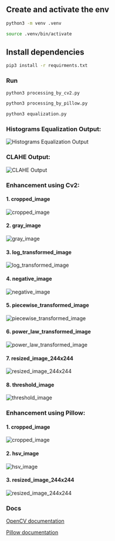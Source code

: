 ## Create and activate the env

```bash
python3 -m venv .venv
```

```bash
source .venv/bin/activate
```

## Install dependencies

```bash
pip3 install -r requirments.txt
```

### Run

```bash
python3 processing_by_cv2.py
```

```bash
python3 processing_by_pillow.py
```

```bash
python3 equalization.py
```

### Histograms Equalization Output:

![Histograms Equalization Output](https://github.com/thetahmeed/image-processing/blob/main/output/equalization/histograms_equalization.png?raw=true)

### CLAHE Output:

![CLAHE Output](https://github.com/thetahmeed/image-processing/blob/main/output/equalization/clahe_equalization.png?raw=true)

### Enhancement using Cv2:

#### 1. cropped_image

![cropped_image](https://github.com/thetahmeed/image-processing/blob/main/output/cv2/cropped_image.png?raw=true)

#### 2. gray_image

![gray_image](https://github.com/thetahmeed/image-processing/blob/main/output/cv2/gray_image.png?raw=true)

#### 3. log_transformed_image

![log_transformed_image](https://github.com/thetahmeed/image-processing/blob/main/output/cv2/log_transformed_image.png?raw=true)

#### 4. negative_image

![negative_image](https://github.com/thetahmeed/image-processing/blob/main/output/cv2/negative_image.png?raw=true)

#### 5. piecewise_transformed_image

![piecewise_transformed_image](https://github.com/thetahmeed/image-processing/blob/main/output/cv2/piecewise_transformed_image.png?raw=true)

#### 6. power_law_transformed_image

![power_law_transformed_image](https://github.com/thetahmeed/image-processing/blob/main/output/cv2/power_law_transformed_image.png?raw=true)

#### 7. resized_image_244x244

![resized_image_244x244](https://github.com/thetahmeed/image-processing/blob/main/output/cv2/resized_image_244x244.png?raw=true)

#### 8. threshold_image

![threshold_image](https://github.com/thetahmeed/image-processing/blob/main/output/cv2/threshold_image.png?raw=true)

### Enhancement using Pillow:

#### 1. cropped_image

![cropped_image](https://github.com/thetahmeed/image-processing/blob/main/output/pillow/cropped_image.jpg?raw=true)

#### 2. hsv_image

![hsv_image](https://github.com/thetahmeed/image-processing/blob/main/output/pillow/hsv_image.jpg?raw=true)

#### 3. resized_image_244x244

![resized_image_244x244](https://github.com/thetahmeed/image-processing/blob/main/output/pillow/resized_image_244x244.jpg?raw=true)

### Docs

[OpenCV documentation](https://docs.opencv.org/master/)

[Pillow documentation](https://pillow.readthedocs.io/en/latest/handbook/index.html)
